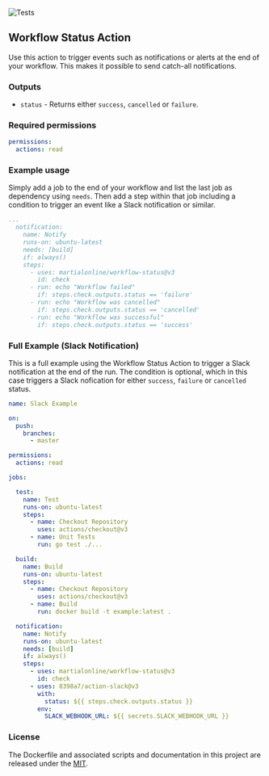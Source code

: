 ![Tests](https://github.com/martialonline/workflow-status/workflows/Tests/badge.svg)

## Workflow Status Action

Use this action to trigger events such as notifications or alerts at the end of your workflow. This makes it possible to send catch-all notifications.

### Outputs

* `status` - Returns either `success`, `cancelled` or `failure`.

### Required permissions
```yaml
permissions:
  actions: read
```

### Example usage

Simply add a job to the end of your workflow and list the last job as dependency using `needs`. Then add a step within that job including a condition to trigger an event like a Slack notification or similar.

```yaml
...
  notification:
    name: Notify
    runs-on: ubuntu-latest
    needs: [build]
    if: always()
    steps:
      - uses: martialonline/workflow-status@v3
        id: check
      - run: echo "Workflow failed"
        if: steps.check.outputs.status == 'failure'
      - run: echo "Workflow was cancelled"
        if: steps.check.outputs.status == 'cancelled'
      - run: echo "Workflow was successful"
        if: steps.check.outputs.status == 'success'
```

### Full Example (Slack Notification)

This is a full example using the Workflow Status Action to trigger a Slack notification at the end of the run. The condition is optional, which in this case triggers a Slack nofication for either `success`, `failure` or `cancelled` status.

```yaml
name: Slack Example

on:
  push:
    branches:
      - master

permissions:
  actions: read

jobs:

  test:
    name: Test
    runs-on: ubuntu-latest
    steps:
      - name: Checkout Repository
        uses: actions/checkout@v3
      - name: Unit Tests
        run: go test ./...

  build:
    name: Build
    runs-on: ubuntu-latest
    steps:
      - name: Checkout Repository
        uses: actions/checkout@v3
      - name: Build
        run: docker build -t example:latest .

  notification:
    name: Notify
    runs-on: ubuntu-latest
    needs: [build]
    if: always()
    steps:
      - uses: martialonline/workflow-status@v3
        id: check
      - uses: 8398a7/action-slack@v3
        with:
          status: ${{ steps.check.outputs.status }}
        env:
          SLACK_WEBHOOK_URL: ${{ secrets.SLACK_WEBHOOK_URL }}
```

### License

The Dockerfile and associated scripts and documentation in this project are released under the [MIT](license).
